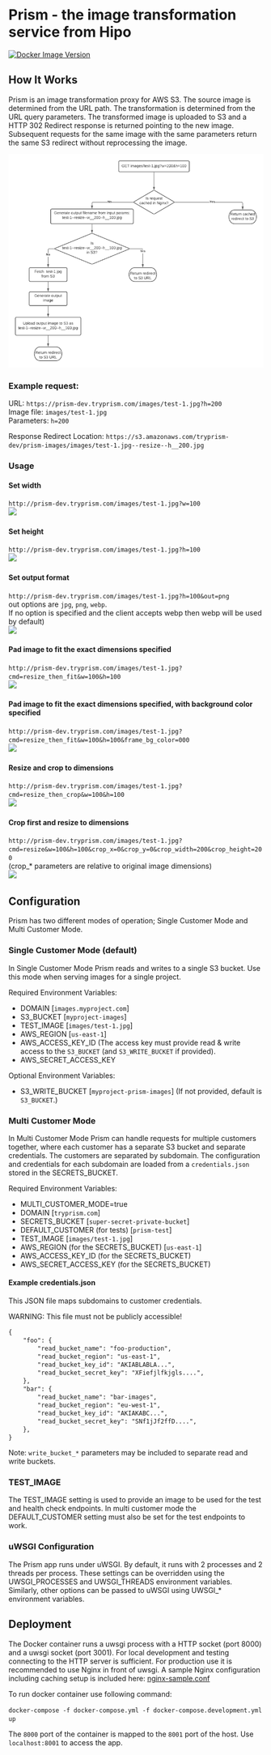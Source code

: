 # Prism - the image transformation service from Hipo


[![Docker Image Version](https://img.shields.io/docker/v/hipolabs/prism?label=hipolabs%2Fprism)](https://hub.docker.com/r/hipolabs/prism 'DockerHub')

## How It Works
Prism is an image transformation proxy for AWS S3. The source image is determined from the URL path. The transformation is determined from the URL query parameters. The transformed image is uploaded to S3 and a HTTP 302 Redirect response is returned pointing to the new image. Subsequent requests for the same image with the same parameters return the same S3 redirect without reprocessing the image.

![Prism Flow Diagram](flow.png)

### Example request:
URL: `https://prism-dev.tryprism.com/images/test-1.jpg?h=200`  
Image file: `images/test-1.jpg`  
Parameters: `h=200`

Response Redirect Location: `https://s3.amazonaws.com/tryprism-dev/prism-images/images/test-1.jpg--resize--h__200.jpg`


### Usage

#### Set width
`http://prism-dev.tryprism.com/images/test-1.jpg?w=100`  
![ ](http://prism-dev.tryprism.com/images/test-1.jpg?w=100)

#### Set height 
`http://prism-dev.tryprism.com/images/test-1.jpg?h=100`  
![ ](http://prism-dev.tryprism.com/images/test-1.jpg?h=100)

#### Set output format 
`http://prism-dev.tryprism.com/images/test-1.jpg?h=100&out=png`  
out options are `jpg`, `png`, `webp`.  
If no option is specified and the client accepts webp then webp will be used by default)  
![ ](http://prism-dev.tryprism.com/images/test-1.jpg?h=100&out=png)

#### Pad image to fit the exact dimensions specified
`http://prism-dev.tryprism.com/images/test-1.jpg?cmd=resize_then_fit&w=100&h=100`  
![ ](http://prism-dev.tryprism.com/images/test-1.jpg?cmd=resize_then_fit&w=100&h=100)

#### Pad image to fit the exact dimensions specified, with background color specified
`http://prism-dev.tryprism.com/images/test-1.jpg?cmd=resize_then_fit&w=100&h=100&frame_bg_color=000`  
![ ](http://prism-dev.tryprism.com/images/test-1.jpg?cmd=resize_then_fit&w=100&h=100&frame_bg_color=000)

#### Resize and crop to dimensions
`http://prism-dev.tryprism.com/images/test-1.jpg?cmd=resize_then_crop&w=100&h=100`  
![ ](http://prism-dev.tryprism.com/images/test-1.jpg?cmd=resize_then_crop&w=100&h=100)

#### Crop first and resize to dimensions
`http://prism-dev.tryprism.com/images/test-1.jpg?cmd=resize&w=100&h=100&crop_x=0&crop_y=0&crop_width=200&crop_height=200`  
(crop_* parameters are relative to original image dimensions)  
![ ](http://prism-dev.tryprism.com/images/test-1.jpg?cmd=resize&w=100&h=100&crop_x=0&crop_y=0&crop_width=200&crop_height=200)





## Configuration
Prism has two different modes of operation; Single Customer Mode and Multi Customer Mode.

### Single Customer Mode (default)
In Single Customer Mode Prism reads and writes to a single S3 bucket. Use this mode when serving images for a single project.

Required Environment Variables:
* DOMAIN [`images.myproject.com`]
* S3_BUCKET [`myproject-images`]
* TEST_IMAGE [`images/test-1.jpg`]
* AWS_REGION [`us-east-1`]
* AWS_ACCESS_KEY_ID (The access key must provide read & write access to the `S3_BUCKET` (and `S3_WRITE_BUCKET` if provided).
* AWS_SECRET_ACCESS_KEY

Optional Environment Variables:
* S3_WRITE_BUCKET [`myproject-prism-images`] (If not provided, default is `S3_BUCKET`.)

### Multi Customer Mode
In Multi Customer Mode Prism can handle requests for multiple customers together, where each customer has a separate S3 bucket and separate credentials. The customers are separated by subdomain. The configuration and credentials for each subdomain are loaded from a `credentials.json` stored in the SECRETS_BUCKET. 

Required Environment Variables:
* MULTI_CUSTOMER_MODE=true
* DOMAIN [`tryprism.com`]
* SECRETS_BUCKET [`super-secret-private-bucket`]
* DEFAULT_CUSTOMER (for tests) [`prism-test`]
* TEST_IMAGE [`images/test-1.jpg`]
* AWS_REGION (for the SECRETS_BUCKET) [`us-east-1`]
* AWS_ACCESS_KEY_ID (for the SECRETS_BUCKET)
* AWS_SECRET_ACCESS_KEY (for the SECRETS_BUCKET)


#### Example credentials.json
This JSON file maps subdomains to customer credentials.

WARNING: This file must not be publicly accessible!

```
{
    "foo": {
        "read_bucket_name": "foo-production",
        "read_bucket_region": "us-east-1",
        "read_bucket_key_id": "AKIABLABLA...",
        "read_bucket_secret_key": "XFiefjlfkjgls....",
    },
    "bar": {
        "read_bucket_name": "bar-images",
        "read_bucket_region": "eu-west-1",
        "read_bucket_key_id": "AKIAKABC...",
        "read_bucket_secret_key": "SNf1jJf2ffD....",
    },
}
```

Note: `write_bucket_*` parameters may be included to separate read and write buckets.

### TEST_IMAGE
The TEST_IMAGE setting is used to provide an image to be used for the test and health check endpoints. In multi customer mode the DEFAULT_CUSTOMER setting must also be set for the test endpoints to work.

### uWSGI Configuration

The Prism app runs under uWSGI. By default, it runs with 2 processes and 2 threads per process. These settings can be overridden using the UWSGI_PROCESSES and UWSGI_THREADS environment variables. Similarly, other options can be passed to uWSGI using UWSGI_* environment variables.


## Deployment
The Docker container runs a uwsgi process with a HTTP socket (port 8000) and a uwsgi socket (port 3001). For local development and testing connecting to the HTTP server is sufficient. For production use it is recommended to use Nginx in front of uwsgi. A sample Nginx configuration including caching setup is included here: [nginx-sample.conf](nginx-sample.conf)

To run docker container use following command:

`docker-compose -f docker-compose.yml -f docker-compose.development.yml up`

The `8000` port of the container is mapped to the `8001` port of the host. Use `localhost:8001` to access the app.

